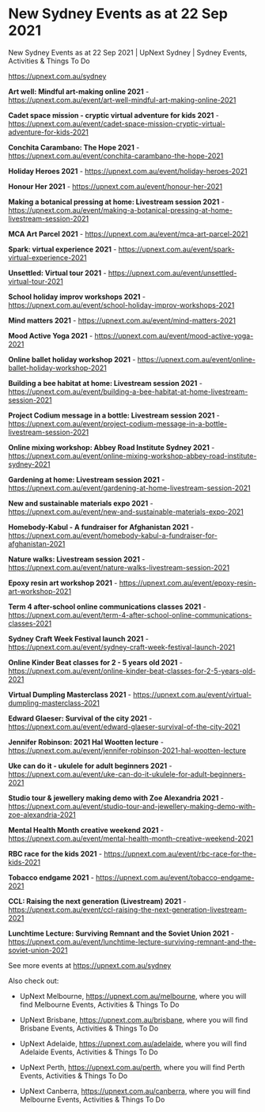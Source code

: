 # New Sydney Events as at 22 Sep 2021
New Sydney Events as at 22 Sep 2021 | UpNext Sydney | Sydney Events, Activities &amp; Things To Do

https://upnext.com.au/sydney


**Art well: Mindful art-making online 2021** - https://upnext.com.au/event/art-well-mindful-art-making-online-2021

**Cadet space mission - cryptic virtual adventure for kids 2021** - https://upnext.com.au/event/cadet-space-mission-cryptic-virtual-adventure-for-kids-2021

**Conchita Carambano: The Hope 2021** - https://upnext.com.au/event/conchita-carambano-the-hope-2021

**Holiday Heroes 2021** - https://upnext.com.au/event/holiday-heroes-2021

**Honour Her 2021** - https://upnext.com.au/event/honour-her-2021

**Making a botanical pressing at home: Livestream session 2021** - https://upnext.com.au/event/making-a-botanical-pressing-at-home-livestream-session-2021

**MCA Art Parcel 2021** - https://upnext.com.au/event/mca-art-parcel-2021

**Spark: virtual experience 2021** - https://upnext.com.au/event/spark-virtual-experience-2021

**Unsettled: Virtual tour 2021** - https://upnext.com.au/event/unsettled-virtual-tour-2021

**School holiday improv workshops 2021** - https://upnext.com.au/event/school-holiday-improv-workshops-2021

**Mind matters 2021** - https://upnext.com.au/event/mind-matters-2021

**Mood Active Yoga 2021** - https://upnext.com.au/event/mood-active-yoga-2021

**Online ballet holiday workshop 2021** - https://upnext.com.au/event/online-ballet-holiday-workshop-2021

**Building a bee habitat at home: Livestream session 2021** - https://upnext.com.au/event/building-a-bee-habitat-at-home-livestream-session-2021

**Project Codium message in a bottle: Livestream session 2021** - https://upnext.com.au/event/project-codium-message-in-a-bottle-livestream-session-2021

**Online mixing workshop: Abbey Road Institute Sydney 2021** - https://upnext.com.au/event/online-mixing-workshop-abbey-road-institute-sydney-2021

**Gardening at home: Livestream session 2021** - https://upnext.com.au/event/gardening-at-home-livestream-session-2021

**New and sustainable materials expo 2021** - https://upnext.com.au/event/new-and-sustainable-materials-expo-2021

**Homebody-Kabul - A fundraiser for Afghanistan 2021** - https://upnext.com.au/event/homebody-kabul-a-fundraiser-for-afghanistan-2021

**Nature walks: Livestream session 2021** - https://upnext.com.au/event/nature-walks-livestream-session-2021

**Epoxy resin art workshop 2021** - https://upnext.com.au/event/epoxy-resin-art-workshop-2021

**Term 4 after-school online communications classes 2021** - https://upnext.com.au/event/term-4-after-school-online-communications-classes-2021

**Sydney Craft Week Festival launch 2021** - https://upnext.com.au/event/sydney-craft-week-festival-launch-2021

**Online Kinder Beat classes for 2 - 5 years old 2021** - https://upnext.com.au/event/online-kinder-beat-classes-for-2-5-years-old-2021

**Virtual Dumpling Masterclass 2021** - https://upnext.com.au/event/virtual-dumpling-masterclass-2021

**Edward Glaeser: Survival of the city 2021** - https://upnext.com.au/event/edward-glaeser-survival-of-the-city-2021

**Jennifer Robinson: 2021 Hal Wootten lecture** - https://upnext.com.au/event/jennifer-robinson-2021-hal-wootten-lecture

**Uke can do it - ukulele for adult beginners 2021** - https://upnext.com.au/event/uke-can-do-it-ukulele-for-adult-beginners-2021

**Studio tour & jewellery making demo with Zoe Alexandria 2021** - https://upnext.com.au/event/studio-tour-and-jewellery-making-demo-with-zoe-alexandria-2021

**Mental Health Month creative weekend 2021** - https://upnext.com.au/event/mental-health-month-creative-weekend-2021

**RBC race for the kids 2021** - https://upnext.com.au/event/rbc-race-for-the-kids-2021

**Tobacco endgame 2021** - https://upnext.com.au/event/tobacco-endgame-2021

**CCL: Raising the next generation (Livestream) 2021** - https://upnext.com.au/event/ccl-raising-the-next-generation-livestream-2021

**Lunchtime Lecture: Surviving Remnant and the Soviet Union 2021** - https://upnext.com.au/event/lunchtime-lecture-surviving-remnant-and-the-soviet-union-2021



See more events at https://upnext.com.au/sydney


Also check out:

* UpNext Melbourne, https://upnext.com.au/melbourne, where you will find Melbourne Events, Activities & Things To Do

* UpNext Brisbane, https://upnext.com.au/brisbane, where you will find Brisbane Events, Activities & Things To Do

* UpNext Adelaide, https://upnext.com.au/adelaide, where you will find Adelaide Events, Activities & Things To Do

* UpNext Perth, https://upnext.com.au/perth, where you will find Perth Events, Activities & Things To Do

* UpNext Canberra, https://upnext.com.au/canberra, where you will find Melbourne Events, Activities & Things To Do